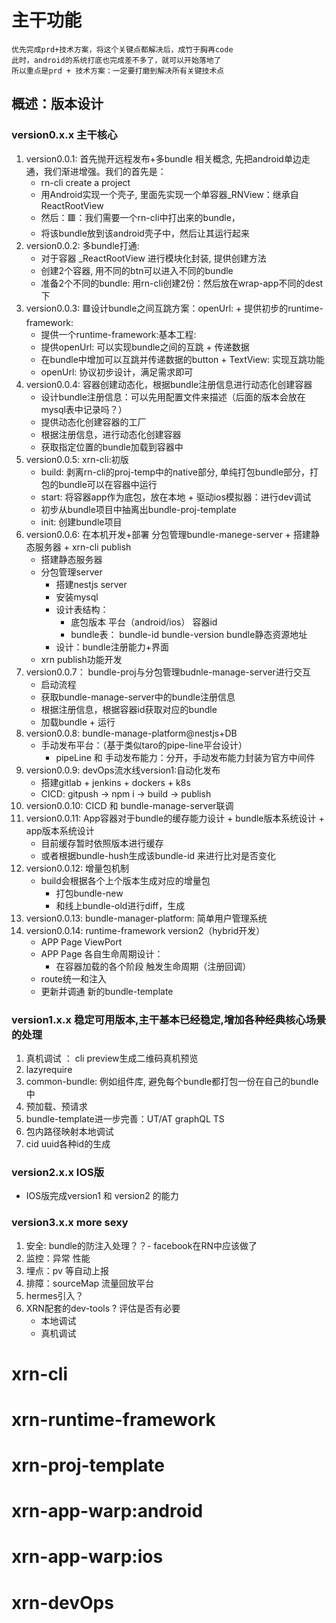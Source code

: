# 主干功能
```
优先完成prd+技术方案，将这个关键点都解决后，成竹于胸再code
此时，android的系统打底也完成差不多了，就可以开始落地了
所以重点是prd + 技术方案：一定要打磨到解决所有关键技术点
```
## 概述：版本设计
### version0.x.x 主干核心
1. version0.0.1: 首先抛开远程发布+多bundle 相关概念, 先把android单边走通，我们渐进增强。我们的首先是：
    - rn-cli create a project
    - 用Android实现一个壳子, 里面先实现一个单容器_RNView：继承自ReactRootView
    - 然后：🟥：我们需要一个rn-cli中打出来的bundle，
    - 将该bundle放到该android壳子中，然后让其运行起来
2. version0.0.2: 多bundle打通:
    - 对于容器 _ReactRootView 进行模块化封装, 提供创建方法
    - 创建2个容器, 用不同的btn可以进入不同的bundle
    - 准备2个不同的bundle: 用rn-cli创建2份：然后放在wrap-app不同的dest下
3. version0.0.3: 🟥设计bundle之间互跳方案：openUrl: + 提供初步的runtime-framework:
    - 提供一个runtime-framework:基本工程:
    - 提供openUrl: 可以实现bundle之间的互跳 + 传递数据
    - 在bundle中增加可以互跳并传递数据的button + TextView: 实现互跳功能
    - openUrl: 协议初步设计，满足需求即可
4. version0.0.4: 容器创建动态化，根据bundle注册信息进行动态化创建容器
    - 设计bundle注册信息：可以先用配置文件来描述（后面的版本会放在mysql表中记录吗？）
    - 提供动态化创建容器的工厂
    - 根据注册信息，进行动态化创建容器
    - 获取指定位置的bundle加载到容器中
5. version0.0.5: xrn-cli:初版
    - build: 剥离rn-cli的proj-temp中的native部分, 单纯打包bundle部分，打包的bundle可以在容器中运行
    - start: 将容器app作为底包，放在本地 + 驱动ios模拟器：进行dev调试
    - 初步从bundle项目中抽离出bundle-proj-template
    - init: 创建bundle项目
6. version0.0.6: 在本机开发+部署 分包管理bundle-manege-server + 搭建静态服务器 + xrn-cli publish
    - 搭建静态服务器
    - 分包管理server
        - 搭建nestjs server
        - 安装mysql
        - 设计表结构：
            - 底包版本 平台（android/ios） 容器id 
            - bundle表： bundle-id bundle-version bundle静态资源地址
        - 设计：bundle注册能力+界面
    - xrn publish功能开发
7. version0.0.7： bundle-proj与分包管理budnle-manage-server进行交互
    - 启动流程
    - 获取bundle-manage-server中的bundle注册信息
    - 根据注册信息，根据容器id获取对应的bundle
    - 加载bundle + 运行
9. version0.0.8: bundle-manage-platform@nestjs+DB
    - 手动发布平台：（基于类似taro的pipe-line平台设计）
        - pipeLine 和 手动发布能力：分开，手动发布能力封装为官方中间件
9. version0.0.9: devOps流水线version1:自动化发布
    - 搭建gitlab + jenkins + dockers + k8s
    - CICD: gitpush -> npm i -> build -> publish
10. version0.0.10: CICD 和 bundle-manage-server联调
11. version0.0.11: App容器对于bundle的缓存能力设计 + bundle版本系统设计 + app版本系统设计
    - 目前缓存暂时依照版本进行缓存
    - 或者根据bundle-hush生成该bundle-id 来进行比对是否变化
12. version0.0.12: 增量包机制
    - build会根据各个上个版本生成对应的增量包
        - 打包bundle-new
        - 和线上bundle-old进行diff，生成
12. version0.0.13: bundle-manager-platform: 简单用户管理系统
13. version0.0.14: runtime-framework version2（hybrid开发）
    - APP Page ViewPort
    - APP Page 各自生命周期设计：
        - 在容器加载的各个阶段 触发生命周期（注册回调）
    - route统一和注入
    - 更新并调通 新的bundle-template
### version1.x.x 稳定可用版本,主干基本已经稳定,增加各种经典核心场景的处理
1. 真机调试 ： cli preview生成二维码真机预览
3. lazyrequire
4. common-bundle: 例如组件库, 避免每个bundle都打包一份在自己的bundle中
5. 预加载、预请求
9. bundle-template进一步完善：UT/AT graphQL TS
12. 包内路径映射本地调试
6. cid uuid各种id的生成
### version2.x.x IOS版
- IOS版完成version1 和 version2 的能力
### version3.x.x more sexy
1. 安全: bundle的防注入处理？？- facebook在RN中应该做了 
6. 监控：异常 性能
7. 埋点：pv 等自动上报
8. 排障：sourceMap 流量回放平台
11. hermes引入？
10. XRN配套的dev-tools ? 评估是否有必要
    - 本地调试
    - 真机调试
# xrn-cli
# xrn-runtime-framework
# xrn-proj-template
# xrn-app-warp:android
# xrn-app-warp:ios
# xrn-devOps